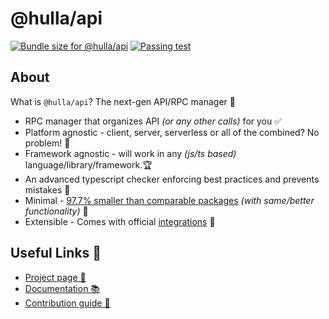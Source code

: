 # @hulla/api

<a href="https://pkg-size.dev/@hulla/api"><img src="https://pkg-size.dev/badge/bundle/1216" title="Bundle size for @hulla/api"></a>
<a href="https://github.com/hulladev/api/actions/workflows/check.yml"><img src="https://github.com/hulladev/api/actions/workflows/check.yml/badge.svg" title="Passing test"></a>

## About

What is `@hulla/api`? The next-gen API/RPC manager 🚀

- RPC manager that organizes API _(or any other calls)_ for you ✅
- Platform agnostic - client, server, serverless or all of the combined? No problem! 💎
- Framework agnostic - will work in any _(js/ts based)_ language/library/framework.🏆
- An advanced typescript checker enforcing best practices and prevents mistakes 🦸
- Minimal - [97.7% smaller than comparable packages](https://hulla.dev/docs/api/#caveat-package-size) _(with same/better functionality)_ 🤯
- Extensible - Comes with official [integrations](https://hulla.dev/docs/api/integrations) 🧩

## Useful Links 🔗

- [Project page 👀](https://hulla.dev/projects/api)
- [Documentation 📚](https://hulla.dev/docs/api)
- [Contribution guide 💪](CONTRIBUTING.md)
